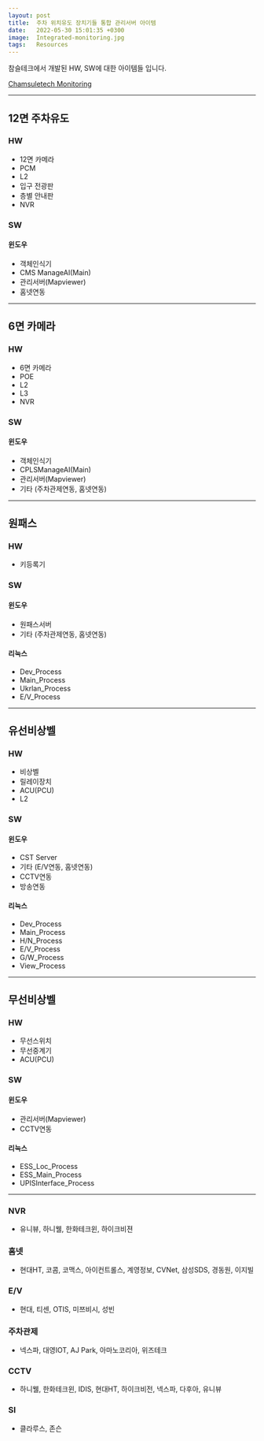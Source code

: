 ```yaml
---
layout: post
title:  주차 위치유도 장치기들 통합 관리서버 아이템
date:   2022-05-30 15:01:35 +0300
image:  Integrated-monitoring.jpg
tags:   Resources
---
```

참슬테크에서 개발된 HW, SW에 대한 아이템들 입니다.

[Chamsuletech Monitoring](http://141.164.47.6:8080/)

***

## 12면 주차유도

### HW

* 12면 카메라
* PCM
* L2
* 입구 전광판
* 층별 안내판
* NVR

### SW

#### 윈도우

* 객체인식기
* CMS ManageAI(Main)
* 관리서버(Mapviewer)
* 홈넷연동

***

## 6면 카메라

### HW

* 6면 카메라
* POE
* L2
* L3
* NVR

### SW

#### 윈도우

* 객체인식기
* CPLSManageAI(Main)
* 관리서버(Mapviewer)
* 기타 (주차관제연동, 홈넷연동)

***

## 원패스

### HW

* 키등록기

### SW

#### 윈도우

* 원패스서버
* 기타 (주차관제연동, 홈넷연동)

#### 리눅스

* Dev_Process
* Main_Process
* Ukrlan_Process
* E/V_Process

***

## 유선비상벨

### HW

* 비상벨
* 릴레이장치
* ACU(PCU)
* L2

### SW

#### 윈도우

* CST Server
* 기타 (E/V연동, 홈넷연동)
* CCTV연동
* 방송연동

#### 리눅스

* Dev_Process
* Main_Process
* H/N_Process
* E/V_Process
* G/W_Process
* View_Process

***

## 무선비상벨

### HW

* 무선스위치
* 무선중계기
* ACU(PCU)

### SW

#### 윈도우

* 관리서버(Mapviewer)
* CCTV연동

#### 리눅스

* ESS_Loc_Process
* ESS_Main_Process
* UPISInterface_Process

***

### NVR

* 유니뷰, 하니웰, 한화테크윈, 하이크비젼

### 홈넷

* 현대HT, 코콤, 코맥스, 아이컨트롤스, 계영정보, CVNet, 삼성SDS, 경동원, 이지빌

### E/V

* 현대, 티센, OTIS, 미쯔비시, 성빈

### 주차관제

* 넥스파, 대영IOT, AJ Park, 아마노코리아, 위즈테크

### CCTV

* 하니웰, 한화테크윈, IDIS, 현대HT, 하이크비전, 넥스파, 다후아, 유니뷰

### SI

* 클라루스, 존슨